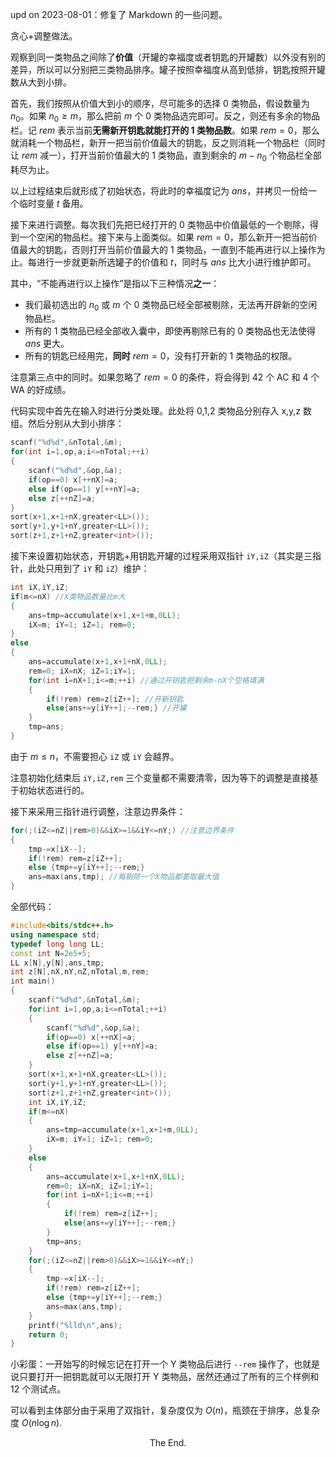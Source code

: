 upd on 2023-08-01：修复了 Markdown 的一些问题。

贪心+调整做法。

观察到同一类物品之间除了**价值**（开罐的幸福度或者钥匙的开罐数）以外没有别的差异，所以可以分别把三类物品排序。罐子按照幸福度从高到低排，钥匙按照开罐数从大到小排。

首先，我们按照从价值大到小的顺序，尽可能多的选择 0 类物品，假设数量为 $n_0$。如果 $n_0\ge m$，那么把前 $m$ 个 0 类物品选完即可。反之，则还有多余的物品栏。记 $rem$ 表示当前**无需新开钥匙就能打开的 1 类物品数**。如果 $rem=0$，那么就消耗一个物品栏，新开一把当前价值最大的钥匙，反之则消耗一个物品栏（同时让 $rem$ 减一），打开当前价值最大的 1 类物品，直到剩余的 $m-n_0$ 个物品栏全部耗尽为止。

以上过程结束后就形成了初始状态，将此时的幸福度记为 $ans$，并拷贝一份给一个临时变量 $t$ 备用。

接下来进行调整。每次我们先把已经打开的 0 类物品中价值最低的一个剔除，得到一个空闲的物品栏。接下来与上面类似。如果 $rem=0$，那么新开一把当前价值最大的钥匙，否则打开当前价值最大的 1 类物品，一直到不能再进行以上操作为止。每进行一步就更新所选罐子的价值和 $t$，同时与 $ans$ 比大小进行维护即可。

其中，“不能再进行以上操作”是指以下三种情况**之一**：

- 我们最初选出的 $n_0$ 或 $m$ 个 0 类物品已经全部被剔除，无法再开辟新的空闲物品栏。
- 所有的 1 类物品已经全部收入囊中，即使再剔除已有的 0 类物品也无法使得 $ans$ 更大。
- 所有的钥匙已经用完，**同时** $rem=0$，没有打开新的 1 类物品的权限。

注意第三点中的同时。如果忽略了 $rem=0$ 的条件，将会得到 42 个 AC 和 4 个 WA 的好成绩。

代码实现中首先在输入时进行分类处理。此处将 0,1,2 类物品分别存入 x,y,z 数组。然后分别从大到小排序：

```cpp
scanf("%d%d",&nTotal,&m);
for(int i=1,op,a;i<=nTotal;++i)
{
	scanf("%d%d",&op,&a);
	if(op==0) x[++nX]=a;
	else if(op==1) y[++nY]=a;
	else z[++nZ]=a;
}
sort(x+1,x+1+nX,greater<LL>());
sort(y+1,y+1+nY,greater<LL>());
sort(z+1,z+1+nZ,greater<int>());
```
接下来设置初始状态，开钥匙+用钥匙开罐的过程采用双指针 `iY,iZ`（其实是三指针，此处只用到了 `iY` 和 `iZ`）维护：
```cpp
int iX,iY,iZ;
if(m<=nX) //X类物品数量比m大 
{
	ans=tmp=accumulate(x+1,x+1+m,0LL);
	iX=m; iY=1; iZ=1; rem=0;
}
else
{
	ans=accumulate(x+1,x+1+nX,0LL);
	rem=0; iX=nX; iZ=1;iY=1;
	for(int i=nX+1;i<=m;++i) //通过开钥匙把剩余m-nX个空格填满 
	{
		if(!rem) rem=z[iZ++]; //开新钥匙
		else{ans+=y[iY++];--rem;} //开罐
	}
	tmp=ans;
}
```

由于 $m\le n$，不需要担心 `iZ` 或 `iY` 会越界。

注意初始化结束后 `iY,iZ,rem` 三个变量都不需要清零，因为等下的调整是直接基于初始状态进行的。

接下来采用三指针进行调整，注意边界条件：
```cpp
for(;(iZ<=nZ||rem>0)&&iX>=1&&iY<=nY;) //注意边界条件
{
	tmp-=x[iX--];
	if(!rem) rem=z[iZ++];
	else {tmp+=y[iY++];--rem;}
	ans=max(ans,tmp); //每剔除一个X物品都要取最大值
}
```
全部代码：
```cpp
#include<bits/stdc++.h>
using namespace std;
typedef long long LL;
const int N=2e5+5;
LL x[N],y[N],ans,tmp;
int z[N],nX,nY,nZ,nTotal,m,rem;
int main()
{
	scanf("%d%d",&nTotal,&m);
	for(int i=1,op,a;i<=nTotal;++i)
	{
		scanf("%d%d",&op,&a);
		if(op==0) x[++nX]=a;
		else if(op==1) y[++nY]=a;
		else z[++nZ]=a;
	}
	sort(x+1,x+1+nX,greater<LL>());
	sort(y+1,y+1+nY,greater<LL>());
	sort(z+1,z+1+nZ,greater<int>());
	int iX,iY,iZ;
	if(m<=nX)
	{
		ans=tmp=accumulate(x+1,x+1+m,0LL);
		iX=m; iY=1; iZ=1; rem=0;
	}
	else
	{
		ans=accumulate(x+1,x+1+nX,0LL);
		rem=0; iX=nX; iZ=1;iY=1;
		for(int i=nX+1;i<=m;++i)
		{
			if(!rem) rem=z[iZ++];
			else{ans+=y[iY++];--rem;}
		}
		tmp=ans;
	}
	for(;(iZ<=nZ||rem>0)&&iX>=1&&iY<=nY;)
	{
		tmp-=x[iX--];
		if(!rem) rem=z[iZ++];
		else {tmp+=y[iY++];--rem;}
		ans=max(ans,tmp);
	}
	printf("%lld\n",ans);
	return 0;
}
```

小彩蛋：一开始写的时候忘记在打开一个 Y 类物品后进行 `--rem` 操作了，也就是说只要打开一把钥匙就可以无限打开 Y 类物品，居然还通过了所有的三个样例和 12 个测试点。

可以看到主体部分由于采用了双指针，复杂度仅为 $O(n)$，瓶颈在于排序，总复杂度 $O(n\log n)$.

$$\text{The End.}$$